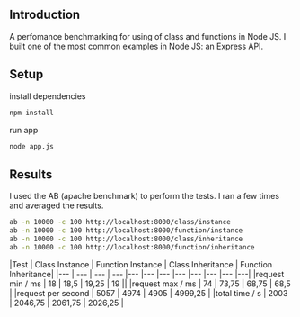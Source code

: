 ## Introduction

A perfomance benchmarking for using of class and functions in Node JS. I built one of the most common examples in Node JS: an Express API.

## Setup

install dependencies

```bash
npm install
```

run app
```bash
node app.js
```

## Results

I used the AB (apache benchmark) to perform the tests. I ran a few times and averaged the results.

```bash
ab -n 10000 -c 100 http://localhost:8000/class/instance
ab -n 10000 -c 100 http://localhost:8000/function/instance
ab -n 10000 -c 100 http://localhost:8000/class/inheritance
ab -n 10000 -c 100 http://localhost:8000/function/inheritance
```

|Test | Class Instance | Function Instance | Class Inheritance | Function Inheritance|
|--- | --- | --- | --- |--- |--- |--- |--- |--- |--- |--- |---|
|request min / ms | 18 | 18,5 | 19,25 | 19 ||
|request max / ms | 74 | 73,75 | 68,75 | 68,5 |
|request per second | 5057 | 4974 | 4905 | 4999,25 |
|total time / s | 2003 | 2046,75 | 2061,75 | 2026,25 |
